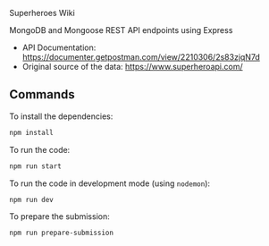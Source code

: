 Superheroes Wiki

MongoDB and Mongoose REST API endpoints using Express

- API Documentation: https://documenter.getpostman.com/view/2210306/2s83zjqN7d
- Original source of the data: https://www.superheroapi.com/

## Commands

To install the dependencies:

```sh
npm install
```

To run the code:

```sh
npm run start
```

To run the code in development mode (using `nodemon`):

```sh
npm run dev
```

To prepare the submission:

```sh
npm run prepare-submission
```
